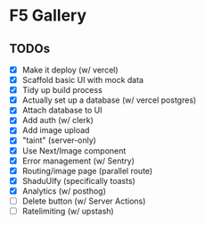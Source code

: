 # F5 Gallery

## TODOs
- [x] Make it deploy (w/ vercel)
- [x] Scaffold basic UI with mock data
- [x] Tidy up build process
- [x] Actually set up a database (w/ vercel postgres)
- [x] Attach database to UI
- [x] Add auth (w/ clerk)
- [x] Add image upload
- [x] "taint" (server-only)
- [x] Use Next/Image component
- [x] Error management (w/ Sentry)
- [x] Routing/image page (parallel route)
- [x] ShaduUIfy (specifically toasts)
- [x] Analytics (w/ posthog)
- [ ] Delete button (w/ Server Actions)
- [ ] Ratelimiting (w/ upstash)
